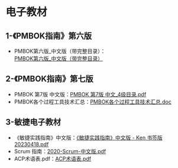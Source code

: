 # 电子教材

## 1-《PMBOK指南》第六版

 * PMBOK第六版_中文版（带完整目录）：<a href="./PMBOK第六版_中文版（带完整目录）.pdf" download>PMBOK第六版_中文版（带完整目录）</a>

## 2-《PMBOK指南》第七版

 * PMBOK 第7版 中文版：<a href="./PMBOK 第7版 中文_4级目录.pdf" download>PMBOK 第7版 中文_4级目录.pdf</a>
 * PMBOK各个过程工具技术汇总：<a href="./PMBOK各个过程工具技术汇总.doc" download>PMBOK各个过程工具技术汇总.doc</a>

## 3-敏捷电子教材

 * 《敏捷实践指南》中文版：<a href="./《敏捷实践指南》中文版 - Ken 书签版 20230418.pdf" download>《敏捷实践指南》中文版 - Ken 书签版 20230418.pdf</a>
 * Scrum 指南：<a href="./2020-Scrum-中文版.pdf" download>2020-Scrum-中文版.pdf</a>
 * ACP术语表.pdf：<a href="./ACP术语表.pdf" download>ACP术语表.pdf</a>